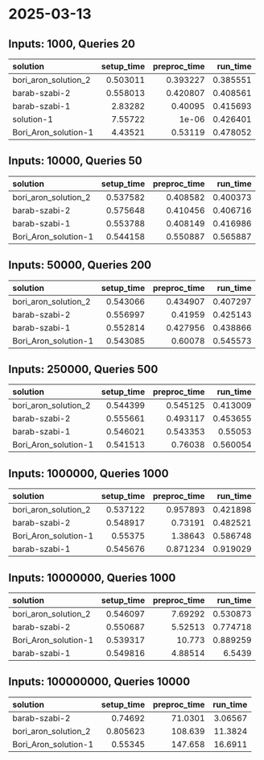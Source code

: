 # 2025-03-13

## Inputs: 1000, Queries 20

| solution             |   setup_time |   preproc_time |   run_time |
|:---------------------|-------------:|---------------:|-----------:|
| bori_aron_solution_2 |     0.503011 |       0.393227 |   0.385551 |
| barab-szabi-2        |     0.558013 |       0.420807 |   0.408561 |
| barab-szabi-1        |     2.83282  |       0.40095  |   0.415693 |
| solution-1           |     7.55722  |       1e-06    |   0.426401 |
| Bori_Aron_solution-1 |     4.43521  |       0.53119  |   0.478052 |

## Inputs: 10000, Queries 50

| solution             |   setup_time |   preproc_time |   run_time |
|:---------------------|-------------:|---------------:|-----------:|
| bori_aron_solution_2 |     0.537582 |       0.408582 |   0.400373 |
| barab-szabi-2        |     0.575648 |       0.410456 |   0.406716 |
| barab-szabi-1        |     0.553788 |       0.408149 |   0.416986 |
| Bori_Aron_solution-1 |     0.544158 |       0.550887 |   0.565887 |

## Inputs: 50000, Queries 200

| solution             |   setup_time |   preproc_time |   run_time |
|:---------------------|-------------:|---------------:|-----------:|
| bori_aron_solution_2 |     0.543066 |       0.434907 |   0.407297 |
| barab-szabi-2        |     0.556997 |       0.41959  |   0.425143 |
| barab-szabi-1        |     0.552814 |       0.427956 |   0.438866 |
| Bori_Aron_solution-1 |     0.543085 |       0.60078  |   0.545573 |

## Inputs: 250000, Queries 500

| solution             |   setup_time |   preproc_time |   run_time |
|:---------------------|-------------:|---------------:|-----------:|
| bori_aron_solution_2 |     0.544399 |       0.545125 |   0.413009 |
| barab-szabi-2        |     0.555661 |       0.493117 |   0.453655 |
| barab-szabi-1        |     0.546021 |       0.543353 |   0.55053  |
| Bori_Aron_solution-1 |     0.541513 |       0.76038  |   0.560054 |

## Inputs: 1000000, Queries 1000

| solution             |   setup_time |   preproc_time |   run_time |
|:---------------------|-------------:|---------------:|-----------:|
| bori_aron_solution_2 |     0.537122 |       0.957893 |   0.421898 |
| barab-szabi-2        |     0.548917 |       0.73191  |   0.482521 |
| Bori_Aron_solution-1 |     0.55375  |       1.38643  |   0.586748 |
| barab-szabi-1        |     0.545676 |       0.871234 |   0.919029 |

## Inputs: 10000000, Queries 1000

| solution             |   setup_time |   preproc_time |   run_time |
|:---------------------|-------------:|---------------:|-----------:|
| bori_aron_solution_2 |     0.546097 |        7.69292 |   0.530873 |
| barab-szabi-2        |     0.550687 |        5.52513 |   0.774718 |
| Bori_Aron_solution-1 |     0.539317 |       10.773   |   0.889259 |
| barab-szabi-1        |     0.549816 |        4.88514 |   6.5439   |

## Inputs: 100000000, Queries 10000

| solution             |   setup_time |   preproc_time |   run_time |
|:---------------------|-------------:|---------------:|-----------:|
| barab-szabi-2        |     0.74692  |        71.0301 |    3.06567 |
| bori_aron_solution_2 |     0.805623 |       108.639  |   11.3824  |
| Bori_Aron_solution-1 |     0.55345  |       147.658  |   16.6911  |